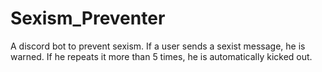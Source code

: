 # Sexism_Preventer
A discord bot to prevent sexism. If a user sends a sexist message, he is warned. If he repeats it more than 5 times, he is automatically kicked out.
